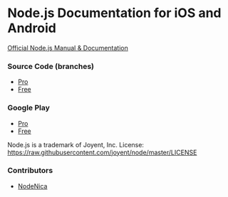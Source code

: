# Node.js Documentation for iOS and Android

[Official Node.js Manual & Documentation](https://nodejs.org/api/)

### Source Code (branches)
* [Pro](https://github.com/dak42/node-documentation/tree/pro)
* [Free](https://github.com/dak42/node-documentation/tree/free)

### Google Play

* [Pro](https://play.google.com/store/apps/details?id=com.mc.nad.pro)
* [Free](https://play.google.com/store/apps/details?id=com.mc.nad)


Node.js is a trademark of Joyent, Inc.
License: https://raw.githubusercontent.com/joyent/node/master/LICENSE

### Contributors
* [NodeNica](http://www.nodenica.com/)
